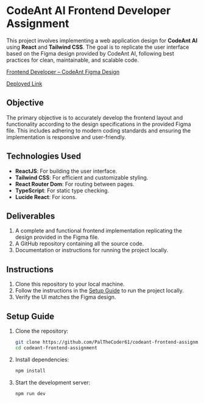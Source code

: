 # CodeAnt AI Frontend Developer Assignment

This project involves implementing a web application design for **CodeAnt AI** using **React** and **Tailwind CSS**. The goal is to replicate the user interface based on the Figma design provided by CodeAnt AI, following best practices for clean, maintainable, and scalable code.

[Frontend Developer – CodeAnt Figma Design](https://www.figma.com/design/3j3bEI8nR1T1UwsfEBMbhi/Frontend-Developer-%3C%3E-CodeAnt?node-id=0-1&p=f)

[Deployed Link](https://codeant-frontend-assignment-psi.vercel.app/)

## Objective

The primary objective is to accurately develop the frontend layout and functionality according to the design specifications in the provided Figma file. This includes adhering to modern coding standards and ensuring the implementation is responsive and user-friendly.

## Technologies Used

- **ReactJS**: For building the user interface.
- **Tailwind CSS**: For efficient and customizable styling.
- **React Router Dom**: For routing between pages.
- **TypeScript**: For static type checking.
- **Lucide React**: For icons.

## Deliverables

1. A complete and functional frontend implementation replicating the design provided in the Figma file.
2. A GitHub repository containing all the source code.
3. Documentation or instructions for running the project locally.

## Instructions

1. Clone this repository to your local machine.
2. Follow the instructions in the [Setup Guide](#setup-guide) to run the project locally.
3. Verify the UI matches the Figma design.

## Setup Guide

1. Clone the repository:
   ```bash
   git clone https://github.com/PalTheCoder61/codeant-frontend-assignment.git
   cd codeant-frontend-assignment
   ```

2. Install dependencies:
   ```bash
   npm install
   ```

3. Start the development server:
   ```bash
   npm run dev
   ```
